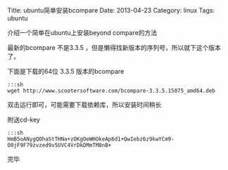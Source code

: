 Title: ubuntu简单安装bcompare
Date: 2013-04-23 
Category: linux
Tags: ubuntu

介绍一个简单在ubuntu上安装beyond compare的方法

最新的bcompare 不是3.3.5 ，但是懒得找新版本的序列号，所以就下这个版本了。

下面是下载的64位 3.3.5 版本的bcompare

    :::sh
    wget http://www.scootersoftware.com/bcompare-3.3.5.15075_amd64.deb

双击运行即可，可能需要下载依赖库，所以安装时间稍长

附送cd-key

    :::sh
    HmB5oANygQOhaStTHNa+zOKgOeWHOkeAp6d1+QwIebz6z9kwYCm9-O0jF9F79zvzed9v5UVC4VrDkDMmTM8nB+

完毕
